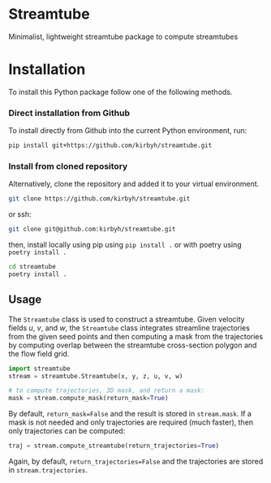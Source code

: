 # Streamtube
Minimalist, lightweight streamtube package to compute streamtubes

# Installation
To install this Python package follow one of the following methods.
### Direct installation from Github
To install directly from Github into the current Python environment, run:
```bash
pip install git+https://github.com/kirbyh/streamtube.git
```

### Install from cloned repository
Alternatively, clone the repository and added it to your virtual environment. 
```bash
git clone https://github.com/kirbyh/streamtube.git
```
or ssh:
```bash
git clone git@github.com:kirbyh/streamtube.git
```
then, install locally using pip using `pip install .` or with poetry using `poetry install .`

```bash
cd streamtube
poetry install .
```

## Usage
The `Streamtube` class is used to construct a streamtube. Given velocity fields $u$, $v$, and $w$, the `Streamtube` class integrates streamline trajectories from the given seed points and then computing a mask from the trajectories by computing overlap between the streamtube cross-section polygon and the flow field grid. 
```python
import streamtube
stream = streamtube.Streamtube(x, y, z, u, v, w)

# to compute trajectories, 3D mask, and return a mask: 
mask = stream.compute_mask(return_mask=True)
```

By default, `return_mask=False` and the result is stored in `stream.mask`. If a mask is not needed and only trajectories are required (much faster), then only trajectories can be computed: 
```python
traj = stream.compute_streamtube(return_trajectories=True)
```

Again, by default, `return_trajectories=False` and the trajectories are stored in `stream.trajectories`. 